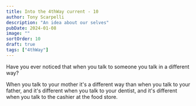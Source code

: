 ```yaml
---
title: Into the 4thWay current - 10
author: Tony Scarpelli
description: "An idea about our selves"
pubDate: 2024-01-08
image: ""
sortOrder: 10
draft: true
tags: ["4thWay"]
---
```


Have you ever noticed that when you talk to someone you talk in a different way?

When you talk to your mother it's a different way than when you talk to your father, and it's different when you talk to your dentist, and it's different when you talk to the cashier at the food store.
